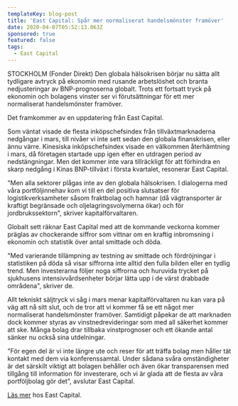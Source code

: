 ```yaml
---
templateKey: blog-post
title: 'East Capital: Spår mer normaliserat handelsmönster framöver'
date: 2020-04-07T05:52:13.063Z
sponsored: true
featured: false
tags:
  - East Capital
---
```

STOCKHOLM (Fonder Direkt) Den globala hälsokrisen börjar nu sätta allt tydligare avtryck på ekonomin med rusande arbetslöshet och branta nedjusteringar av BNP-prognoserna globalt. Trots ett fortsatt tryck på ekonomin och bolagens vinster ser vi förutsättningar för ett mer normaliserat handelsmönster framöver.

Det framkommer av en uppdatering från East Capital.

Som väntat visade de flesta inköpschefsindex från tillväxtmarknaderna nedgångar i mars, till nivåer vi inte sett sedan den globala finanskrisen, eller ännu värre. Kinesiska inköpschefsindex visade en välkommen återhämtning i mars, då företagen startade upp igen efter en utdragen period av nedstängningar. Men det kommer inte vara tillräckligt för att förhindra en skarp nedgång i Kinas BNP-tillväxt i första kvartalet, resonerar East Capital.

"Men alla sektorer plågas inte av den globala hälsokrisen. I dialogerna med våra portföljinnehav kom vi till en del positiva slutsatser för logistikverksamheter såsom fraktbolag och hamnar (då vägtransporter är kraftigt begränsade och oljelagringsvolymerna ökar) och för jordbrukssektorn", skriver kapitalförvaltaren.

Globalt sett räknar East Capital med att de kommande veckorna kommer präglas av chockerande siffror som vittnar om en kraftig inbromsning i ekonomin och statistik över antal smittade och döda.

"Med varierande tillämpning av testning av smittade och fördröjningar i statistiken på döda så visar siffrorna inte alltid den fulla bilden eller en tydlig trend. Men investerarna följer noga siffrorna och huruvida trycket på sjukhusens intensivvårdsenheter börjar lätta upp i de värst drabbade områdena", skriver de.

Allt tekniskt säljtryck vi såg i mars menar kapitalförvaltaren nu kan vara på väg att nå sitt slut, och de tror att vi kommer få se ett något mer normaliserat handelsmönster framöver. Samtidigt påpekar de att marknaden dock kommer styras av vinstnedrevideringar som med all säkerhet kommer att ske. Många bolag drar tillbaka vinstprognoser och ett ökande antal sänker nu också sina utdelningar.

"För egen del är vi inte längre ute och reser för att träffa bolag men håller tät kontakt med dem via konferenssamtal. Under sådana svåra omständigheter är det särskilt viktigt att bolagen behåller och även ökar transparensen med tillgång till information för investerare, och vi är glada att de flesta av våra portföljbolag gör det", avslutar East Capital.

[Läs mer](https://www.eastcapital.com/sv-SE/Look-East/News-articles/articles-2020/week-march-30--april-3--comment--from-east-capital-during-the-2020-global-health-crisis/) hos East Capital.